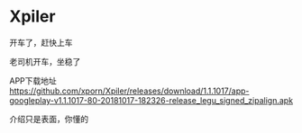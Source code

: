 # Xpiler
开车了，赶快上车

老司机开车，坐稳了

APP下载地址
https://github.com/xporn/Xpiler/releases/download/1.1.1017/app-googleplay-v1.1.1017-80-20181017-182326-release_legu_signed_zipalign.apk


介绍只是表面，你懂的
